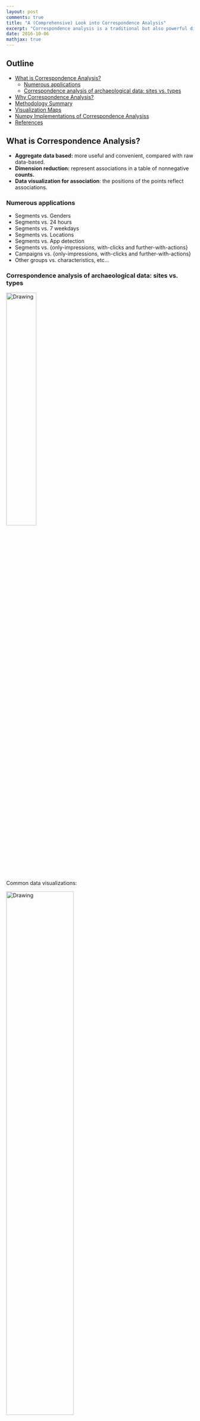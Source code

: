 ```yaml
---
layout: post
comments: true
title: "A (Comprehensive) Look into Correspondence Analysis"
excerpt: "Correspondence analysis is a traditional but also powerful dimension reduction technique. The post introduces motivation for correspondence analsis and provides detailed explanation for it."
date: 2016-10-06
mathjax: true
---
```


## Outline
- [What is Correspondence Analysis?](#What-is-Correspondence-Analysis?)
  * [Numerous applications](#Numerous-applications)
  * [Correspondence analysis of archaeological data: sites vs. types](#Correspondence-analysis-of-archaeological-data:-sites-vs.-types)
- [Why Correspondence Analysis?](#Why-Correspondence-Analysis?)
- [Methodology Summary](#Methodology-Summary)
- [Visualization Maps](#Visualization-Maps)
- [Numpy Implementations of Correspondence Analysiss](#Numpy-Implementations-of-Correspondence-Analysis)
- [References](#References)

## What is Correspondence Analysis?
- **Aggregate data based:** more useful and convenient, compared with raw data-based.
- **Dimension reduction:** represent associations in a table of nonnegative **counts.**
- **Data visualization for association**: the positions of the points reflect associations.

### Numerous applications

- Segments vs. Genders
- Segments vs. 24 hours
- Segments vs. 7 weekdays
- Segments vs. Locations
- Segments vs. App detection
- Segments vs. {only-impressions, with-clicks and further-with-actions}
- Campaigns vs. {only-impressions, with-clicks and further-with-actions}
- Other groups vs. characteristics, etc...

### Correspondence analysis of archaeological data: sites vs. types
<img src="/images/contingency_table.png" alt="Drawing" width="40%" class="center"/>

Common data visualizations:

<img src="/images/site_type_profile.png" alt="Drawing" width="60%" class="center"/>

However, common data visualizations of type by site (left) and site by type (right) **cannot quantify associations.**

**Correspondence analysis vidualization:**

<img src="/images/ca_demo.png" alt="Drawing" width="40%" class="center"/>

- **Sites association:** 
  * *P1* and *P2* are close together, and thus have similar **type profiles**
  * *P0* ad *P6* are far apart, and thus have different type profiles
- **Types association:**
  * *A*, *B*, *C* and *D* have different **site profiles**
- **Site and type association:** (rough, see later)
  * Site *P0* is associated almost exclusively with type *D*
  * Site *P6* is similarly associated with type *C*
  * Sites *P1*, *P2* and *P3* (to lesser degrees) are associated with type *A*
- **Measure of retained information:**
  * **Inertia:** amount of retained information with
    - 1st dimension: $$\lambda^2_1 = 0.28 (55\%)$$
    - 2nd dimension: $$\lambda^2_2 = 0.17 (28\%)$$
  * The two dimensions account for $$55\% + 28\% = 88\%$$ of the total inertia
  * The representations fits the data well

## Why Correspondence Analysis?

**French authors dataset:**
- Goal: Derive a map that reveals the **similarities in punctuation style between authors.**
- Note: Zola, who wrote a *small* novel under a pseudonym of Aloz.


```python
from __future__ import division
from __future__ import print_function

import numpy as np
import scipy as sp 
import pandas as pd
```

```python
data = {'period': [7836, 53655, 115615, 161926, 38177, 46371, 2699],
        'comma': [13112, 102383, 184541, 340479, 105101, 58367, 5675],
        'others': [6026, 42413, 59226, 62754, 12670, 14299, 1046]}
data = pd.DataFrame(data, columns=['period', 'comma', 'others'],
                    index=['Rousseau', 'Chateaubriand', 'Hugo', \
                           'Zola', 'Proust', 'Giraudoux', 'Aloz'])
data
```

<div>
<table border="1" class="dataframe">
  <thead>
    <tr style="text-align: right;">
      <th></th>
      <th>period</th>
      <th>comma</th>
      <th>others</th>
    </tr>
  </thead>
  <tbody>
    <tr>
      <th>Rousseau</th>
      <td>7836</td>
      <td>13112</td>
      <td>6026</td>
    </tr>
    <tr>
      <th>Chateaubriand</th>
      <td>53655</td>
      <td>102383</td>
      <td>42413</td>
    </tr>
    <tr>
      <th>Hugo</th>
      <td>115615</td>
      <td>184541</td>
      <td>59226</td>
    </tr>
    <tr>
      <th>Zola</th>
      <td>161926</td>
      <td>340479</td>
      <td>62754</td>
    </tr>
    <tr>
      <th>Proust</th>
      <td>38177</td>
      <td>105101</td>
      <td>12670</td>
    </tr>
    <tr>
      <th>Giraudoux</th>
      <td>46371</td>
      <td>58367</td>
      <td>14299</td>
    </tr>
    <tr>
      <th>Aloz</th>
      <td>2699</td>
      <td>5675</td>
      <td>1046</td>
    </tr>
  </tbody>
</table>
</div>

First (bad) idea: PCA (sometimes)

- Aloz punctuates the style similarity as Zola, but is farther away from Zola than any authors.
- That is because **PCA is mainly sensitive to the number** of produced punctuation marks. 

<img src="/images/pca_french_authors.png" alt="Drawing" width="60%" class="center"/>

Correspondence analysis is successful:

- From correspondence analysis results, Aloz and Zola are close together!
- It successfully **reveals profile (style) similarity.**

<img src="/images/ca_french_authors.png" alt="Drawing" width="50%" class="center"/>

## Methodology Summary
Correspondence Analysis is based on **generalized singular value decomposition (SVD),** which is similar to **principal component analysis (PCA),** except that the former applies to categorical rather than continuous data; for introduction to PCA and SVD, see [my post](https://bowen0701.github.io/2016/10/05/pca-svd/).

- Let the observed data be a **contigency table** of *unscaled* **counts** which is summarized data,

$$
\underset{(I \times J)}X = \{x_{ij}\} =
\begin{bmatrix}
x_{11} & \cdots & x_{1J} \\
\vdots &        & \vdots \\ 
x_{I1} & \cdots & x_{IJ}
\end{bmatrix}
$$

- The rows and columns of $$X$$ correspond to different **categories (groups)** of different **characteristics.**

Define:
- **Correspondence matrix**: divide $$x_{ij}$$ by **total count,** $$n = \textstyle \sum_{i=1}^I \sum_{j=1}^J x_{ij}$$, to obtain

$$
p_{ij} = \frac{1}{n} x_{ij}, or 
\underset{I \times J}P = \frac{1}{n} X
$$

- **Row and column profiles:**

$$
r_i = \sum_{j=1}^J p_{ij} = \frac{1}{n} \sum_{j=1}^J x_{ij}, or \underset{I \times 1} r = P \mathbf{1}_J
$$
$$
c_j = \sum_{i=1}^I p_{ij} = \frac{1}{n} \sum_{i=1}^I x_{ij}, or \underset{J \times 1} c = P^T \mathbf{1}_I
$$

- Diagonal matrices with elements of $$r$$ and $$c$$:

$$
D_r = diag(r_1,...,r_I)
$$
$$
D_c = diag(c_1,...,c_J)
$$

**Correspondence analysis:**
- It can be formulated as the **reduced rank-K "weighted" least squares approximation** to select $$\widehat{P} = \{p_{ij}\}$$ which **minimizes**

$$
\sum_{i=1}^I \sum_{j=1}^J \frac{\left( p_{ij} - \widehat{p}_{ij} \right)^2}{r_i c_j}
= tr \left[ \left( D_r^{-1/2} (P - \widehat{P}) D_c^{-1/2} \right) \left( D_r^{-1/2} (P - \widehat{P}) D_c^{-1/2} \right)^T \right]
$$

- **Result from (Johnson & Wichern, 2002, p. 72):** The term $$r c^T$$ is common to the approximation $$\widehat{P}$$ whatever the correspondence matrix $$P$$.
- Thus, it is equivalent to minimize

$$
tr \left[ \left( D_r^{-1/2} (P - r c^T - \widehat{P}) D_c^{-1/2} \right) \left( D_r^{-1/2} (P - r c^T - \widehat{P}) D_c^{-1/2} \right)^T \right]
$$

- Similarly with SVD, compute the **SVD of $$D_r^{-1/2} (P - r c^T) D_c^{-1/2}$$**:

$$
D_r^{-1/2} (P - r c^T) D_c^{-1/2} = U \Sigma V^T
$$

where $$U$$ and $$V$$ are *orthogonal* matrices with $$U^T U = V^T V = I$$, and $$\Sigma$$ is a rank-K *diagonal* matrix.

- Thus,

$$
P - r c^T = D_r^{1/2} \left( U \Sigma V^T \right) D_c^{1/2}
          = A \Sigma B^T
$$

where $$A = D_r^{1/2} U$$ and $$B = D_c^{1/2} V$$.

- The above decomposition is often called **generalized SVD:**

$$
P - r c^T = A \Sigma B, \mbox{ with } A^T D_r^{-1} A =  B^T D_c^{-1} B = I
$$

- **Row profile matrix:** divide each row by its sum,

$$
R = D_r^{-1} P = 
\begin{bmatrix}
\frac{p_{11}}{r_1} & \frac{p_{12}}{r_1} & \cdots & \frac{p_{1J}}{r_1} \\
\vdots &        & \vdots \\ 
\frac{p_{I1}}{r_I} & \frac{p_{I2}}{r_I} & \cdots & \frac{p_{IJ}}{r_I} \\
\end{bmatrix}
$$

- **Column profile matrix:** divide each column by its sum,

$$
C = P D_c^{-1} = 
\begin{bmatrix}
\frac{p_{11}}{c_1} & \frac{p_{12}}{c_2} & \cdots & \frac{p_{1J}}{c_J} \\
\vdots &        & \vdots \\ 
\frac{p_{I1}}{c_1} & \frac{p_{I2}}{c_2} & \cdots & \frac{p_{IJ}}{c_J} \\
\end{bmatrix}
$$

- **Row deviations from average row profile:**

$$
R - \mathbf{1}_I c^T = D_r^{-1} P - \mathbf{1}_I c^T
         = D_r^{-1} (P - rc^T)
         = D_r^{-1} A \Sigma B^T \\
         = D_r^{-1} \left( D_r^{1/2} U \right) \Sigma B^T
         = D_r^{-1/2} U \Sigma B^T
$$

- **Column deviations from average column profile:** similarly,

$$
(C - r\mathbf{1}_J^T)^T = D_c^{-1} P - r\mathbf{1}_J^T
                        =  D_c^{-1/2} V \Sigma A^T 
$$

Hence, we can obtain coordinates of the row and column profiles:

- **Principal coordinates of rows:** The coordinates for $$(R - \mathbf{1}_I c^T)$$ w.r.t. the axes of $$b_1,...,b_J$$ are given by the columns of

$$
F = D_r^{-1/2} U \Sigma
$$

- **Principal coordinates of columns:** The coordinates for $$(C - r\mathbf{1}_J^T)^T$$ w.r.t. the axes of $$a_1,...,a_I$$ are given by the columns of

$$
G = D_c^{-1/2} V \Sigma
$$

- **Standard coordinates of rows:**

$$
\Phi = D_r^{-1/2} U
$$

- **Standard coordinates of columns:**

$$
\Gamma = D_c^{-1/2} V
$$

- Relationship:

$$
F^T D_r F = G^T D_c G = \Sigma^2
$$
$$
\Phi^T D_r \Phi = \Gamma^T D_c \Gamma = I
$$

**Inertia:** total variance of the correspondence matrix $$P$$, which resembles a chi-square statistic,

$$
Inertia = \sum_{i=1}^I \sum_{j=1}^J \frac{\left( p_{ij} - r_i c_j \right)^2}{r_i c_j} 
        = \sum_{k=1}^K \lambda_k^2
$$


**Evaluation of 2D graphical display:**
- **Inertia associated with dimension $$k$$, for $$k = 1,2$$:** $$\lambda_k^2$$.
- **Proportion of total inertia:** explained total variance; the larger, the better.

$$
\frac{\left(\lambda_1^2 + \lambda_2^2 \right)}{\sum_{k=1}^K \lambda_k^2}
$$

## Visualization Maps

- **(1) Symmetric map:** $$(F, G)$$, rows and columns in principal coordinates.
- **(2) Asymmetric map with row principal:** $$(F, \Gamma)$$, rows (of more interest) in principal and columns in standard coordinates.
- **(3) Asymmetric map with column principal:** $$(\Phi, G)$$, rows in standard and columns (of more interest) in principal corordinates. 

For interpretation details please see (Greenacre, 2007, p. 66 - 72).

**Symmetric map (1):**
- Since principal coordinates of rows and columns, $$(F, G)$$, are scaled similarly, **joint display of two separate maps** finds some justification.
- Thus, **row-to-row distance interpretation** (and **column-to-column distance interpretation**) are meaningful.
- However, there is a **danger in row-to-column distance interpretation:** not possible to deduce from the closeness of a row and column point the fact that the corresponding row and column necessarily have a high association, since the row space and column space are different.

**Asymmetric maps (2) and (3):**
- Notice that the **row and column points in biplot lie in the same space (why? since $$F$$ is with respect to basis $$B$$, and $$\Gamma B^T = I$$),** thus not only **row-to-row and column-to-column distance interpretations**, but also **row-to-column distance interpretation** are meaningful.
- Hence, closeness of a row and column point indicates a high association; we can calculate **row-to-column distances for one column at a time.**

**Interpretations:**

- Asymmetric plots allow us to intuitively interpret the **row-to-row, column-to-column, and row-to-column distances,** especially if the first two components have a large proportion of the total inertia.
- However, the **principal points on an asymmetric plot might appear too close to each other in the center of the map,** which makes the graph difficult to view. In the case, we may **also display a symmetric plot** to more clearly view the relationships among either the row or column categories.

**Example: Smoking dataset:**

<img src="/images/ca_smoking_data.png" alt="Drawing" width="50%" class="center"/>

Figures 9.2 in Greenacre (2007):

<img src="/images/ca_asym_rowpricipal.png" alt="Drawing" width="50%" class="center"/>

Figures 9.4 in Greenacre (2007):

<img src="/images/ca_asym_colpricipal.png" alt="Drawing" width="50%" class="center"/>

Figures 9.5 in Greenacre (2007):
<img src="/images/ca_sym.png" alt="Drawing" width="50%" class="center"/>

## Numpy Implementations of Correspondence Analysis 

```python
# https://github.com/bowen0701/machine-learning/blob/master/numpy_correspondence_analysis.py
from __future__ import absolute_import
from __future__ import division
from __future__ import print_function

import numpy as np
import scipy as sp 
import pandas as pd
from numpy.linalg import svd

class CorrespondenceAnalysis(object):
    """Correspondence analysis (CA).
    
    Methods:
      fit: Fit correspondence analysis.
      get_coordinates: Get symmetric or asymmetric map coordinates.
      score_inertia: Get score inertia.

    ### Usage
    corranal = CA(aggregate_cnt)
    corranal.fit()
    coord_df = corranal.get_coordinates()
    inertia_prop = corranal.score_inertia()
    """

    def __init__(self, df):
        """Create a new Correspondence Analysis.
        
        Args:
          df: Pandas DataFrame, with row and column names.
          
        Raises:
          TypeError: Input data  is not a pandas DataFrame
          ValueError: Input data  contains missing values.
          TypeError: Input data  contains data types other than numeric.
        """
        if isinstance(df, pd.DataFrame) is not True:
            raise TypeError('Input data is not a Pandas DataFrame.')  
        self._rows = np.array(df.index)
        self._cols = np.array(df.columns)
        self._np_data = np.array(df.values)      
        if np.isnan(self._np_data).any():
            raise ValueError('Input data contains missing values.')
        if np.issubdtype(self._np_data.dtype, np.number) is not True:
            raise TypeError('Input data contains data types other than numeric.')

    def fit(self):
        """Compute Correspondence Analysis.

        Fit method is to
          - perform generalized singular value decomposition (SVD) for 
            correspondence matrix and 
          - compute principal and standard coordinates for rows and columns.

        Returns:
          self: Object.
        """     
        p_corrmat = self._np_data / self._np_data.sum()
        r_profile = p_corrmat.sum(axis=1).reshape(p_corrmat.shape[0], 1)
        c_profile = p_corrmat.sum(axis=0).reshape(p_corrmat.shape[1], 1)
        Dr_invsqrt = np.diag(np.power(r_profile, -1/2).T[0])
        Dc_invsqrt = np.diag(np.power(c_profile, -1/2).T[0])
        ker_mat = np.subtract(p_corrmat, np.dot(r_profile, c_profile.T))
        left_mat = Dr_invsqrt
        right_mat = Dc_invsqrt
        weighted_lse = left_mat.dot(ker_mat).dot(right_mat)
        U, sv, Vt = svd(weighted_lse, full_matrices=False)
        self._Dr_invsqrt = Dr_invsqrt
        self._Dc_invsqrt = Dc_invsqrt
        self._U = U
        self._V = Vt.T
        self._SV = np.diag(sv)
        self._inertia = np.power(sv, 2)
        # Pricipal coordinates for rows and columns.
        self._F = self._Dr_invsqrt.dot(self._U).dot(self._SV)
        self._G = self._Dc_invsqrt.dot(self._V).dot(self._SV)
        # Standard coordinates for rows and columns.
        self._Phi = self._Dr_invsqrt.dot(self._U)
        self._Gam = self._Dc_invsqrt.dot(self._V)
        return self
    
    def _coordinates_df(self, array_x1, array_x2):
        """Create pandas DataFrame with coordinates in rows and columns.
        
        Args:
          array_x1: numpy array, coordinates in rows.
          array_x2: numpy array, coordinates in columns.
        
        Returns:
          coord_df: A Pandas DataFrame with columns 
            {'x_1',..., 'x_K', 'point', 'coord'}:
            - x_k, k=1,...,K: K-dimensional coordinates.
            - point: row and column points for labeling.
            - coord: {'row', 'col'}, indicates row point or column point.
        """
        row_df = pd.DataFrame(
            array_x1, 
            columns=['x' +  str(i) for i in (np.arange(array_x1.shape[1]) + 1)])
        row_df['point'] = self._rows
        row_df['coord'] = 'row'
        col_df = pd.DataFrame(
            array_x2, 
            columns=['x' +  str(i) for i in (np.arange(array_x2.shape[1]) + 1)])
        col_df['point'] = self._cols
        col_df['coord'] = 'col'         
        coord_df = pd.concat([row_df, col_df], ignore_index=True)
        return coord_df
    
    def get_coordinates(self, option='symmetric'):
        """Take coordinates in rows and columns for symmetric or assymetric map.
        
        For symmetric vs. asymmetric map:
          - For symmetric map, we can catch row-to-row and column-to-column 
            association (maybe not row-to-column association); 
          - For asymmetric map, we can further catch row-to-column association.
        
        Args:
          option: string, in one of the following three:
            'symmetric': symmetric map with 
              - rows and columns in principal coordinates.
            'rowprincipal': asymmetric map with 
              - rows in principal coordinates and 
              - columns in standard coordinates.  
            'colprincipal': asymmetric map with 
              - rows in standard coordinates and 
              - columns in principal coordinates.
        
        Returns:
          Pandas DataFrame, contains coordinates, row and column points.
        
        Raises:
          ValueError: Option only includes {"symmetric", "rowprincipal", "colprincipal"}.
        """     
        if option == 'symmetric':
            # Symmetric map
            return self._coordinates_df(self._F, self._G)
        elif option == 'rowprincipal':
            # Row principal asymmetric map
            return self._coordinates_df(self._F, self._Gam)
        elif option == 'colprincipal':
            # Column principal asymmetric map
            return self._coordinates_df(self._Phi, self._G)
        else:
            raise ValueError(
                'Option only includes {"symmetric", "rowprincipal", "colprincipal"}.')

    def score_inertia(self):
        """Score inertia.
        
        Returns:
          A NumPy array, contains proportions of total inertia explained 
            in coordinate dimensions.
        """
        inertia = self._inertia
        inertia_prop = (inertia / inertia.sum()).cumsum()
        return inertia_prop
```

---

Cited as:

```
@article{li2016pcasvd,
  title   = "A (Comprehensive) Look into Correspondence Analysis",
  author  = "Li, Bowen",
  journal = "https://bowen0701.github.io/",
  year    = "2016",
  url     = "https://bowen0701.github.io/2016/10/06/correspondence-analysis/"
}
```

*If you notice mistakes and errors in this post, don’t hesitate to contact me at [bowen0701 at gmail dot com] and I would be grateful to be able to correct them.*

See you in the next post. :-)

## References

[1] Johnson & Wichern (2002). Applied Multivariate Statistical Analysis.

[2] Nenadic & Greenacre (JSS, 2007). Correspondence Analysis in R, with Two- and Three-dimensional Graphics: The ca Package.

[3] Greenacre (2007). Correspondence Analysis in Practice.

[4] Greenacre (2010). Biplots in Practice.
